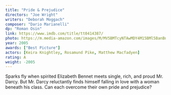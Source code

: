 ```yaml
---
title: "Pride & Prejudice"
directors: "Joe Wright"
writers: "Deborah Moggach"
composer: "Dario Marianelli"
dp: "Roman Osin"
link: https://www.imdb.com/title/tt0414387/
photo: https://m.media-amazon.com/images/M/MV5BMTcyNTAwMDY4M15BMl5BanBnXkFtZTcwMzY5MTEzMQ@@._V1_FMjpg_UX405_.jpg
year: 2005
awards: ["Best Picture"]
actors: [Keira Knightley, Rosamund Pike, Matthew Macfadyen]
rating: A
weight: -2005
---
```

Sparks fly when spirited Elizabeth Bennet meets single, rich, and proud Mr. Darcy. But Mr. Darcy reluctantly finds himself falling in love with a woman beneath his class. Can each overcome their own pride and prejudice?